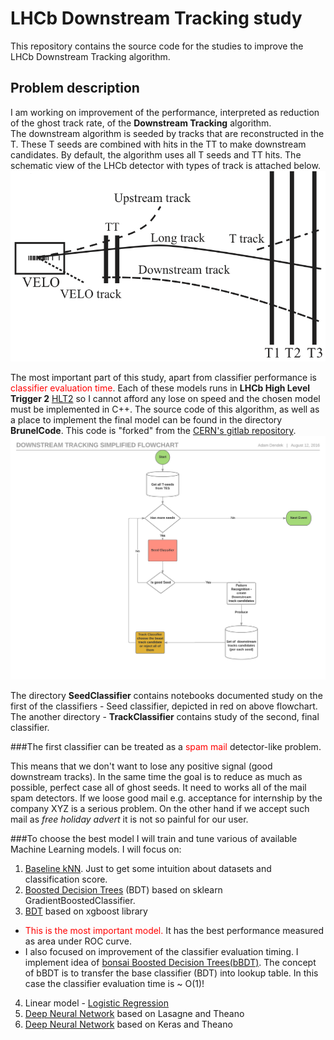 # LHCb Downstream Tracking study  
This repository contains the source code for the studies to improve the LHCb Downstream Tracking algorithm.  

## Problem description

I am working on improvement of the performance, interpreted as reduction of the ghost track rate, of the **Downstream Tracking** algorithm.  
The downstream algorithm is seeded by tracks that are reconstructed in the T. 
These T seeds are combined with hits in the TT to make downstream candidates. By default, the algorithm uses all T seeds and TT hits.
The schematic view of the LHCb detector with types of track is attached below. 
![Downstream Tracking simplified flowchart](SeedClassifier/img/track.png)

The most important part of this study, apart from classifier performance is <font color='red'>classifier evaluation time</font>. 
Each of these models runs in **LHCb High Level Trigger 2** [HLT2](http://cerncourier.com/cws/article/cern/62495) so I cannot afford any lose on speed and the chosen model must be implemented in C++. The source code of this algorithm, as well as a place to implement the final model can be found in the directory **BrunelCode**. This code is "forked" from the [CERN's gitlab repository](https://gitlab.cern.ch/lhcb/Rec/tree/master).    
![Downstream Tracking simplified flowchart](SeedClassifier/img/Downstream_tracking_simplified.png)

The directory **SeedClassifier** contains notebooks documented study on the first of the classifiers - Seed classifier, depicted in red on above flowchart.  
The another directory - **TrackClassifier** contains study of the second, final classifier. 

###The first classifier can be treated as a <font color='red'>spam mail </font> detector-like problem. 

This means that we don't want to lose any positive signal (good downstream tracks). In the same time the goal is to reduce as much as possible, perfect case all of ghost seeds. It need to works all of the mail spam detectors. If we loose good mail e.g. acceptance for internship by the company XYZ is a serious problem. On the other hand if we accept such mail as *free holiday advert* it is not so painful for our user. 

###To choose the best model I will train and tune various of available Machine Learning models. I will focus on: 
 1. [Baseline kNN](SeedClassifier/Baseline.ipynb). Just to get some intuition about datasets and classification score. 
 2. [Boosted Decision Trees](SeedClassifier/Baseline-BDT.ipynb) (BDT) based on sklearn GradientBoostedClassifier. 
 3. [BDT](SeedClassifier/BDT-XGBoost.ipynb) based on xgboost library 
  * <span style="color:red;">This is the most important model.</span> It has the best performance measured as area under ROC curve. 
  * I also focused on improvement of the classifier evaluation timing. I implement idea of [bonsai Boosted Decision Trees(bBDT)](http://arxiv.org/abs/1210.6861). The concept of bBDT is to transfer the  base classifier (BDT) into lookup table. In this case the classifier evaluation time is ~ O(1)! 
 4. Linear model - [Logistic Regression](SeedClassifier/LogisticRegression.ipynb)
 5. [Deep Neural Network](SeedClassifier/DNN.ipynb) based on Lasagne and Theano
 6. [Deep Neural Network]((SeedClassifier/DNN-Keras.ipynb)) based on Keras and Theano

